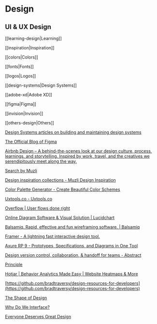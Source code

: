 # Design

## UI & UX Design

[[learning-design|Learning]]

[[inspiration|Inspiration]]

[[colors|Colors]]

[[fonts|Fonts]]

[[logos|Logos]]

[[design-systems|Design Systems]]

[[adobe-xd|Adobe XD]]

[[figma|Figma]]

[[invision|Invision]]

[[others-design|Others]]

[Design Systems articles on building and maintaining design systems](https://www.designsystems.com/)

[The Official Blog of Figma](https://www.figma.com/blog/)

[Airbnb Design – A behind-the-scenes look at our design culture, process, learnings, and storytelling. Inspired by work, travel, and the creatives we serendipitously meet along the way.](https://airbnb.design/)

[Search by Muzli](https://search.muz.li/)

[Design inspiration collections - Muzli Design Inspiration](https://search.muz.li/inspiration/)

[Color Palette Generator - Create Beautiful Color Schemes](https://colors.muz.li/)

[Uxtools.co - Uxtools.co](https://uxtools.co/)

[Overflow | User flows done right](https://overflow.io/)

[Online Diagram Software & Visual Solution | Lucidchart](https://www.lucidchart.com/pages/)

[Balsamiq. Rapid, effective and fun wireframing software. | Balsamiq](https://balsamiq.com/)

[Framer - A lightning fast interactive design tool.](https://www.framer.com/)

[Axure RP 9 - Prototypes, Specifications, and Diagrams in One Tool](https://www.axure.com/)

[Design version control, collaboration, & handoff for teams - Abstract](https://www.abstract.com/)

[Principle](https://principleformac.com/)

[Hotjar | Behavior Analytics Made Easy | Website Heatmaps & More](https://www.hotjar.com/)

[https://github.com/bradtraversy/design-resources-for-developers](https://github.com/bradtraversy/design-resources-for-developers)

[The Shape of Design](https://shapeofdesignbook.com/)

[Why Do We Interface?](https://whydoweinterface.com/)

[Everyone Deserves Great Design](http://www.everyonedeservesgreatdesign.com/)
